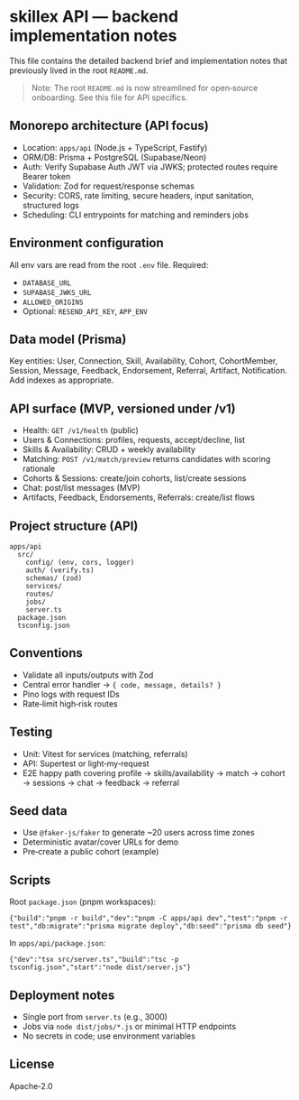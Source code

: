 # skillex API — backend implementation notes

This file contains the detailed backend brief and implementation notes that previously lived in the root `README.md`.

> Note: The root `README.md` is now streamlined for open‑source onboarding. See this file for API specifics.

## Monorepo architecture (API focus)

- Location: `apps/api` (Node.js + TypeScript, Fastify)
- ORM/DB: Prisma + PostgreSQL (Supabase/Neon)
- Auth: Verify Supabase Auth JWT via JWKS; protected routes require Bearer token
- Validation: Zod for request/response schemas
- Security: CORS, rate limiting, secure headers, input sanitation, structured logs
- Scheduling: CLI entrypoints for matching and reminders jobs

## Environment configuration

All env vars are read from the root `.env` file. Required:

- `DATABASE_URL`
- `SUPABASE_JWKS_URL`
- `ALLOWED_ORIGINS`
- Optional: `RESEND_API_KEY`, `APP_ENV`

## Data model (Prisma)

Key entities: User, Connection, Skill, Availability, Cohort, CohortMember, Session, Message, Feedback, Endorsement, Referral, Artifact, Notification. Add indexes as appropriate.

## API surface (MVP, versioned under /v1)

- Health: `GET /v1/health` (public)
- Users & Connections: profiles, requests, accept/decline, list
- Skills & Availability: CRUD + weekly availability
- Matching: `POST /v1/match/preview` returns candidates with scoring rationale
- Cohorts & Sessions: create/join cohorts, list/create sessions
- Chat: post/list messages (MVP)
- Artifacts, Feedback, Endorsements, Referrals: create/list flows

## Project structure (API)

```
apps/api
  src/
    config/ (env, cors, logger)
    auth/ (verify.ts)
    schemas/ (zod)
    services/
    routes/
    jobs/
    server.ts
  package.json
  tsconfig.json
```

## Conventions

- Validate all inputs/outputs with Zod
- Central error handler → `{ code, message, details? }`
- Pino logs with request IDs
- Rate‑limit high‑risk routes

## Testing

- Unit: Vitest for services (matching, referrals)
- API: Supertest or light‑my‑request
- E2E happy path covering profile → skills/availability → match → cohort → sessions → chat → feedback → referral

## Seed data

- Use `@faker-js/faker` to generate ~20 users across time zones
- Deterministic avatar/cover URLs for demo
- Pre‑create a public cohort (example)

## Scripts

Root `package.json` (pnpm workspaces):

```
{"build":"pnpm -r build","dev":"pnpm -C apps/api dev","test":"pnpm -r test","db:migrate":"prisma migrate deploy","db:seed":"prisma db seed"}
```

In `apps/api/package.json`:

```
{"dev":"tsx src/server.ts","build":"tsc -p tsconfig.json","start":"node dist/server.js"}
```

## Deployment notes

- Single port from `server.ts` (e.g., 3000)
- Jobs via `node dist/jobs/*.js` or minimal HTTP endpoints
- No secrets in code; use environment variables

## License

Apache‑2.0
